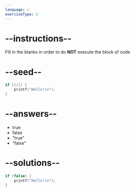 ```yaml
---
language: c
exerciseType: 2
---
```


# --instructions--

Fill in the blanks in order to do **NOT** execute the block of code

# --seed--

```c
if ([/]) {
    printf("Hello!\n");
}
```

# --answers--

- true
- false
- "true"
- "false"

# --solutions--

```c
if (false) {
    printf("Hello!\n");
}
```
